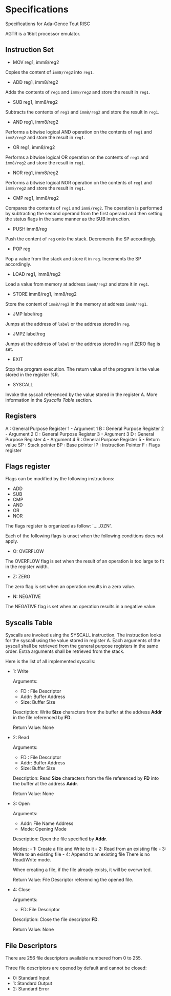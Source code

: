 # Specifications

Specifications for Ada-Gence Tout RISC

AGTR is a 16bit processor emulator.

## Instruction Set

* MOV reg1, imm8/reg2

Copies the content of `imm8/reg2` into `reg1`.

* ADD reg1, imm8/reg2

Adds the contents of `reg1` and `imm8/reg2` and store the result in `reg1`.

* SUB reg1, imm8/reg2

Subtracts the contents of `reg1` and `imm8/reg2` and store the result in `reg1`.

* AND reg1, imm8/reg2

Performs a bitwise logical AND operation on the contents of `reg1` and
`imm8/reg2` and store the result in `reg1`.

* OR reg1, imm8/reg2

Performs a bitwise logical OR operation on the contents of `reg1` and
`imm8/reg2` and store the result in `reg1`.

* NOR reg1, imm8/reg2

Performs a bitwise logical NOR operation on the contents of `reg1` and
`imm8/reg2` and store the result in `reg1`.

* CMP reg1, imm8/reg2

Compares the contents of `reg1` and `imm8/reg2`. The operation is performed by
subtracting the second operand from the first operand and then setting the
status flags in the same manner as the SUB instruction.

* PUSH imm8/reg

Push the content of `reg` onto the stack. Decrements the SP accordingly.

* POP reg

Pop a value from the stack and store it in `reg`. Increments the SP accordingly.

* LOAD reg1, imm8/reg2

Load a value from memory at address `imm8/reg2` and store it in `reg1`.

* STORE imm8/reg1, imm8/reg2

Store the content of `imm8/reg2` in the memory at address `imm8/reg1`.

* JMP label/reg

Jumps at the address of `label` or the address stored in `reg`.

* JMPZ label/reg

Jumps at the address of `label` or the address stored in `reg` if ZERO flag is
set.

* EXIT

Stop the program execution. The return value of the program is the value stored
in the register %R.

* SYSCALL

Invoke the syscall referenced by the value stored in the register A. More
information in the *Syscalls Table* section.

## Registers

A  : General Purpose Register 1 - Argument 1
B  : General Purpose Register 2 - Argument 2
C  : General Purpose Register 3 - Argument 3
D  : General Purpose Register 4 - Argument 4
R  : General Purpose Register 5 - Return value
SP : Stack pointer
BP : Base pointer
IP : Instruction Pointer
F  : Flags register

## Flags register

Flags can be modified by the following instructions:

- ADD
- SUB
- CMP
- AND
- OR
- NOR

The flags register is organized as follow: `.....OZN'.

Each of the following flags is unset when the following conditions does not
apply.

* O: OVERFLOW

The OVERFLOW flag is set when the result of an operation is too large to fit in
the register width.

* Z: ZERO

The zero flag is set when an operation results in a zero value.

* N: NEGATIVE

The NEGATIVE flag is set when an operation results in a negative value.

## Syscalls Table

Syscalls are invoked using the SYSCALL instruction. The instruction looks for
the syscall using the value stored in register A. Each arguments of the syscall
shall be retrieved from the general purpose registers in the same order. Extra
arguments shall be retrieved from the stack.

Here is the list of all implemented syscalls:

* 1: Write

  Arguments:
    - FD  : File Descriptor
    - Addr: Buffer Address
    - Size: Buffer Size

  Description:
    Write **Size** characters from the buffer at the address **Addr** in the
    file referenced by **FD**.

  Return Value:
    None

* 2: Read

  Arguments:
    - FD  : File Descriptor
    - Addr: Buffer Address
    - Size: Buffer Size

  Description:
    Read **Size** characters from the file referenced by **FD** into the buffer
    at the address **Addr**.

  Return Value:
    None

* 3: Open

  Arguments:
    - Addr: File Name Address
    - Mode: Opening Mode

  Description:
    Open the file specified by **Addr**.

    Modes:
      - 1: Create a file and Write to it
      - 2: Read from an existing file
      - 3: Write to an existing file
      - 4: Append to an existing file
    There is no Read/Write mode.

    When creating a file, if the file already exists, it will be overwrited.

  Return Value:
    File Descriptor referencing the opened file.

* 4: Close

  Arguments:
    - FD: File Descriptor


  Description:
    Close the file descriptor **FD**.

  Return Value:
    None

## File Descriptors

There are 256 file descriptors available numbered from 0 to 255.

Three file descriptors are opened by default and cannot be closed:
- 0: Standard Input
- 1: Standard Output
- 2: Standard Error
